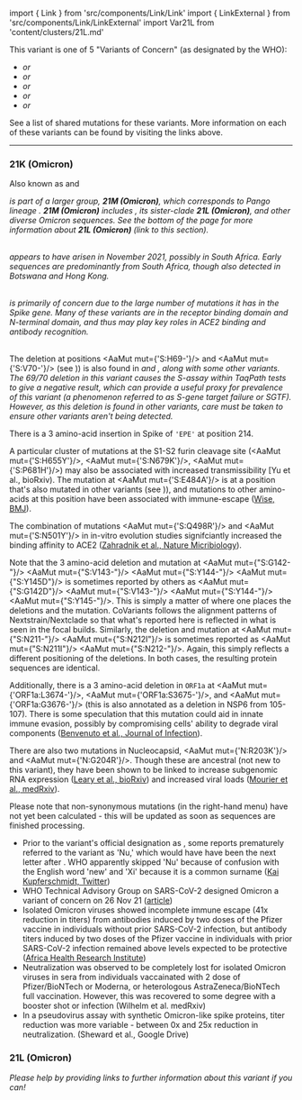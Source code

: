 import { Link } from 'src/components/Link/Link'
import { LinkExternal } from 'src/components/Link/LinkExternal'
import Var21L from 'content/clusters/21L.md'

This variant is one of 5 "Variants of Concern" (as designated by the WHO):
- <Var name="20I (Alpha, V1)" prefix=""/> or <Lin name="B.1.1.7" />
- <Var name="20H (Beta, V2)" prefix=""/> or <Lin name="B.1.351" />
- <Var name="20J (Gamma, V3)" prefix=""/> or <Lin name="P.1" />
- <Var name="21A (Delta)" prefix=""/> or <Lin name="B.1.617.2" />
- <Var name="21K (Omicron)" prefix =""/> or <Lin name="BA.1" />

See a <Link href="/shared-mutations">list of shared mutations</Link> for these variants. More information on each of these variants can be found by visiting the links above.

---

### 21K (Omicron)
Also known as <Lin name="BA.1" /> and <Who name="Omicron" />

<i>
<Var name="21K (Omicron)" prefix=""/> is part of a larger group, <b>21M (Omicron)</b>, which corresponds to Pango lineage <Lin name="B.1.1.529" />. <b>21M (Omicron)</b> includes <Var name="21K (Omicron)" prefix=""/>, its sister-clade <b>21L (Omicron)</b>, and other diverse Omicron sequences. See the bottom of the page for more information about <Link href="/variants/21K.Omicron#21L"><b>21L (Omicron)</b></Link> (link to this section).
</i>
<br/><br/>

<Var name="21K (Omicron)"/> appears to have arisen in November 2021, possibly in South Africa. Early sequences are predominantly from South Africa, though also detected in Botswana and Hong Kong.
<br/><br/>

<Var name="21K (Omicron)" prefix=""/> is primarily of concern due to the large number of mutations it has in the Spike gene. Many of these variants are in the receptor binding domain and N-terminal domain, and thus may play key roles in ACE2 binding and antibody recognition.
<br/><br/>

The deletion at positions <AaMut mut={'S:H69-'}/> and <AaMut mut={'S:V70-'}/> (see <Mut name="S:H69-"/>)) is also found in <Var name="20I (Alpha, V1)" prefix=""/> and <Var name="21D (Eta)" prefix=""/>, along with some other variants. The 69/70 deletion in this variant causes the S-assay within TaqPath tests to give a negative result, which can provide a useful proxy for prevalence of this variant (a phenomenon referred to as S-gene target failure or SGTF). However, as this deletion is found in other variants, care must be taken to ensure other variants aren't being detected.

There is a 3 amino-acid insertion in Spike of <code>'EPE'</code> at position 214.

A particular cluster of mutations at the S1-S2 furin cleavage site (<AaMut mut={'S:H655Y'}/>, <AaMut mut={'S:N679K'}/>, <AaMut mut={'S:P681H'}/>) may also be associated with increased transmissibility [<LinkExternal href="https://www.biorxiv.org/content/10.1101/2021.08.04.455140v1">Yu et al., bioRxiv</LinkExternal>).
The mutation at <AaMut mut={'S:E484A'}/> is at a position that's also mutated in other variants (see <Mut name="S:E484"/>)), and mutations to other amino-acids at this position have been associated with immune-escape ([Wise, BMJ](https://www.bmj.com/content/372/bmj.n359)).

The combination of mutations <AaMut mut={'S:Q498R'}/> and <AaMut mut={'S:N501Y'}/> in in-vitro evolution studies signifciantly increased the binding affinity to ACE2 ([Zahradnik et al., Nature Micribiology](https://www.nature.com/articles/s41564-021-00954-4)).

Note that the 3 amino-acid deletion and mutation at <AaMut mut={"S:G142-"}/> <AaMut mut={"S:V143-"}/> <AaMut mut={"S:Y144-"}/> <AaMut mut={"S:Y145D"}/> is sometimes reported by others as <AaMut mut={"S:G142D"}/> <AaMut mut={"S:V143-"}/> <AaMut mut={"S:Y144-"}/> <AaMut mut={"S:Y145-"}/>. This is simply a matter of where one places the deletions and the mutation. CoVariants follows the alignment patterns of Nextstrain/Nextclade so that what's reported here is reflected in what is seen in the focal builds. Similarly, the deletion and mutation at <AaMut mut={"S:N211-"}/> <AaMut mut={"S:N212I"}/> is sometimes reported as <AaMut mut={"S:N211I"}/> <AaMut mut={"S:N212-"}/>. Again, this simply reflects a different positioning of the deletions. In both cases, the resulting protein sequences are identical. 

Additionally, there is a 3 amino-acid deletion in <code>ORF1a</code> at <AaMut mut={'ORF1a:L3674-'}/>, <AaMut mut={'ORF1a:S3675-'}/>, and <AaMut mut={'ORF1a:G3676-'}/> (this is also annotated as a deletion in NSP6 from 105-107). There is some speculation that this mutation could aid in innate immune evasion, possibly by compromising cells' ability to degrade viral components ([Benvenuto et al., Journal of Infection](https://www.sciencedirect.com/science/article/pii/S0163445320301869)).

There are also two mutations in Nucleocapsid, <AaMut mut={'N:R203K'}/> and <AaMut mut={'N:G204R'}/>. Though these are ancestral (not new to this variant), they have been shown to be linked to increase subgenomic RNA expression ([Leary et al., bioRxiv](https://www.biorxiv.org/content/10.1101/2020.04.10.029454v2)) and increased viral loads ([Mourier et al., medRxiv](https://www.medrxiv.org/content/10.1101/2021.05.06.21256706v2)).

Please note that non-synonymous mutations (in the right-hand menu) have not yet been calculated - this will be updated as soon as sequences are finished processing.

- Prior to the variant's official designation as <Who name="Omicron" />, some reports prematurely referred to the variant as 'Nu,' which would have have been the next letter after <Who name="Mu" />. WHO apparently skipped 'Nu' because of confusion with the English word 'new' and 'Xi' because it is a common surname ([Kai Kupferschmidt, Twitter](https://twitter.com/kakape/status/1464671345070186497))
- WHO Technical Advisory Group on SARS-CoV-2 designed Omicron a variant of concern on 26 Nov 21 ([article](https://www.who.int/news/item/26-11-2021-classification-of-omicron-(BA.1)-sars-cov-2-variant-of-concern))
- Isolated Omicron viruses showed incomplete immune escape (41x reduction in titers) from antibodies induced by two doses of the Pfizer vaccine in individuals without prior SARS-CoV-2 infection, but antibody titers induced by two doses of the Pfizer vaccine in individuals with prior SARS-CoV-2 infection remained above levels expected to be protective ([Africa Health Research Institute](https://www.ahri.org/omicron-incompletely-escapes-immunity-induced-by-the-pfizer-vaccine/))
- Neutralization was observed to be completely lost for isolated Omicron viruses in sera from individuals vaccainated with 2 dose of Pfizer/BioNTech or Moderna, or heterologous AstraZeneca/BioNTech full vaccination. However, this was recovered to some degree with a booster shot or infection (<LinkExternal href="https://www.medrxiv.org/content/10.1101/2021.12.07.21267432v2">Wilhelm et al. medRxiv</LinkExternal>)
- In a pseudovirus assay with synthetic Omicron-like spike proteins, titer reduction was more variable - between 0x and 25x reduction in neutralization. (<LinkExternal href="https://drive.google.com/file/d/1CuxmNYj5cpIuxWXhjjVmuDqntxXwlfXQ/view">Sheward et al., Google Drive</LinkExternal>)

### 21L (Omicron)<a name="21L"></a>

<Var21L/>

_Please help by providing links to further information about this variant if you can!_
